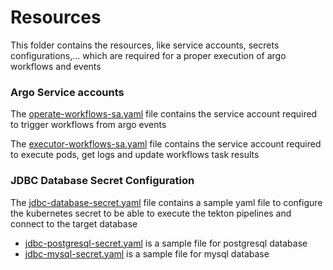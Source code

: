 # Resources

This folder contains the resources, like service accounts, secrets configurations,...
which are required for a proper execution of argo workflows and events

### Argo Service accounts

The [operate-workflows-sa.yaml](operate-workflows-sa.yaml) file contains the service account required to trigger workflows
from argo events

The [executor-workflows-sa.yaml](executor-workflows-sa.yaml) file contains the service account required to execute pods, get logs
and update workflows task results

### JDBC Database Secret Configuration

The [jdbc-database-secret.yaml](jdbc-database-secret.yaml) file contains a sample yaml file to configure 
the kubernetes secret to be able to execute the tekton pipelines and connect to the target database

- [jdbc-postgresql-secret.yaml](jdbc-postgresql-secret.yaml) is a sample file for postgresql database
- [jdbc-mysql-secret.yaml](jdbc-mysql-secret.yaml) is a sample file for mysql database
